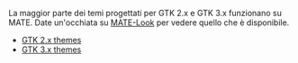 <!--
.. link:
.. description:
.. tags: Themes
.. date: 2014-02-24 17:32:07
.. title: Themes
.. slug: themes
-->

La maggior parte dei temi progettati per GTK 2.x e GTK 3.x funzionano su MATE.
Date un'occhiata su [MATE-Look](https://mate-look.org) per vedere quello che è disponibile.

  * [GTK 2.x themes](https://www.mate-look.org/browse/cat/136)
  * [GTK 3.x themes](https://www.mate-look.org/browse/cat/135)


